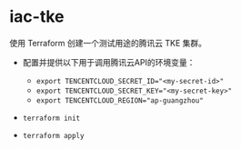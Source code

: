 iac-tke
====

使用 Terraform 创建一个测试用途的腾讯云 TKE 集群。

- 配置并提供以下用于调用腾讯云API的环境变量：
    - `export TENCENTCLOUD_SECRET_ID="<my-secret-id>"`
    - `export TENCENTCLOUD_SECRET_KEY="<my-secret-key>"`
    - `export TENCENTCLOUD_REGION="ap-guangzhou"`

- `terraform init`

- `terraform apply`
